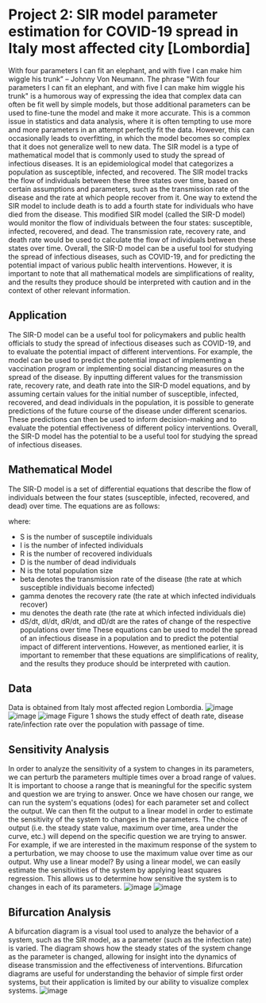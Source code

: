 # Project 2: SIR model parameter estimation for COVID-19 spread in Italy most affected city [Lombordia]

With four parameters I can fit an elephant, and with five I can make him wiggle his trunk” – Johnny Von Neumann.
The phrase "With four parameters I can fit an elephant, and with five I can make him wiggle his trunk" is a humorous way of expressing the idea that complex data can often be fit well by simple models, but those additional parameters can be used to fine-tune the model and make it more accurate. This is a common issue in statistics and data analysis, where it is often tempting to use more and more parameters in an attempt perfectly fit the data. However, this can occasionally leads to overfitting, in which the model becomes so complex that it does not generalize well to new data.
The SIR model is a type of mathematical model that is commonly used to study the spread of infectious diseases. It is an epidemiological model that categorizes a population as susceptible, infected, and recovered. The SIR model tracks the flow of individuals between these three states over time, based on certain assumptions and parameters, such as the transmission rate of the disease and the rate at which people recover from it.
One way to extend the SIR model to include death is to add a fourth state for individuals who have died from the disease. This modified SIR model (called the SIR-D model) would monitor the flow of individuals between the four states: susceptible, infected, recovered, and dead. The transmission rate, recovery rate, and death rate would be used to calculate the flow of individuals between these states over time. Overall, the SIR-D model can be a useful tool for studying the spread of infectious diseases, such as COVID-19, and for predicting the potential impact of various public health interventions. However, it is important to note that all mathematical models are simplifications of reality, and the results they produce should be interpreted with caution and in the context of other relevant information.

## Application

The SIR-D model can be a useful tool for policymakers and public health officials to study the spread of infectious diseases such as COVID-19, and to evaluate the potential impact of different interventions. For example, the model can be used to predict the potential impact of implementing a vaccination program or implementing social distancing measures on the spread of the disease.
By inputting different values for the transmission rate, recovery rate, and death rate into the SIR-D model equations, and by assuming certain values for the initial number of susceptible, infected, recovered, and dead individuals in the population, it is possible to generate predictions of the future course of the disease under different scenarios. These predictions can then be used to inform decision-making and to evaluate the potential effectiveness of different policy interventions.
Overall, the SIR-D model has the potential to be a useful tool for studying the spread of infectious diseases.

## Mathematical Model

The SIR-D model is a set of differential equations that describe the flow of individuals between the four states (susceptible, infected, recovered, and dead) over time. The equations are as follows:

 where:

- S is the number of susceptile individuals
- I is the number of infected individuals
- R is the number of recovered individuals
- D is the number of dead individuals
- N is the total population size
- beta denotes the transmission rate of the disease (the rate at which susceptible individuals become infected)
- gamma denotes the recovery rate (the rate at which infected individuals recover)
- mu denotes the death rate (the rate at which infected individuals die)
- dS/dt, dI/dt, dR/dt, and dD/dt are the rates of change of the respective populations over time
These equations can be used to model the spread of an infectious disease in a population and to predict the potential impact of different interventions. However, as mentioned earlier, it is important to remember that these equations are simplifications of reality, and the results they produce should be interpreted with caution.

## Data
Data is obtained from Italy most affected region Lombordia.
 ![image](https://user-images.githubusercontent.com/112144648/207378491-0213e920-4b98-4c10-9c20-ff6e786e3713.png)
![image](https://user-images.githubusercontent.com/112144648/207378564-988999a6-3264-4510-96f6-452e5ef7369d.png)
![image](https://user-images.githubusercontent.com/112144648/207378619-aaa602fe-84db-4f98-aa8f-df8d605f88ce.png)
Figure 1 shows the study effect of death rate, disease rate/infection rate over the population with passage of time.

## Sensitivity Analysis
In order to analyze the sensitivity of a system to changes in its parameters, we can perturb the parameters multiple times over a broad range of values. It is important to choose a range that is meaningful for the specific system and question we are trying to answer.
Once we have chosen our range, we can run the system's equations (odes) for each parameter set and collect the output. We can then fit the output to a linear model in order to estimate the sensitivity of the system to changes in the parameters.
The choice of output (i.e. the steady state value, maximum over time, area under the curve, etc.) will depend on the specific question we are trying to answer. For example, if we are interested in the maximum response of the system to a perturbation, we may choose to use the maximum value over time as our output.
Why use a linear model? By using a linear model, we can easily estimate the sensitivities of the system by applying least squares regression. This allows us to determine how sensitive the system is to changes in each of its parameters.
![image](https://user-images.githubusercontent.com/112144648/207379682-ae063e7b-05a2-4c9c-abd4-68450430c0a8.png)
![image](https://user-images.githubusercontent.com/112144648/207379580-6cac43d2-703b-49a5-8d9d-04aa12b9c5fa.png)
## Bifurcation Analysis
A bifurcation diagram is a visual tool used to analyze the behavior of a system, such as the SIR model, as a parameter (such as the infection rate) is varied. The diagram shows how the steady states of the system change as the parameter is changed, allowing for insight into the dynamics of disease transmission and the effectiveness of interventions. Bifurcation diagrams are useful for understanding the behavior of simple first order systems, but their application is limited by our ability to visualize complex systems.
![image](https://user-images.githubusercontent.com/112144648/207380176-764f6a60-b562-47b3-99ad-ee63cd5ddda8.png)

